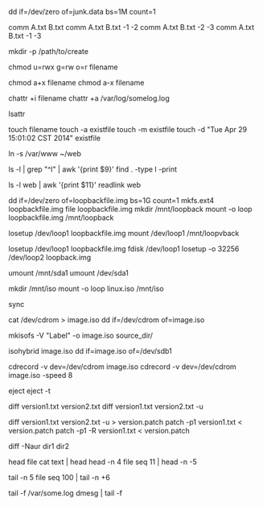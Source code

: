
dd if=/dev/zero of=junk.data bs=1M count=1


comm A.txt B.txt
comm A.txt B.txt -1 -2
comm A.txt B.txt -2 -3
comm A.txt B.txt -1 -3


mkdir -p /path/to/create


chmod u=rwx g=rw o=r filename

chmod a+x filename 
chmod a-x filename


chattr +i filename
chattr +a /var/log/somelog.log

lsattr


touch filename
touch -a existfile
touch -m existfile
touch -d "Tue Apr 29 15:01:02 CST 2014" existfile


ln -s /var/www ~/web

ls -l | grep "^l" | awk '{print $9}'
find . -type l -print

ls -l web | awk '{print $11}'
readlink web


dd if=/dev/zero of=loopbackfile.img bs=1G count=1
mkfs.ext4 loopbackfile.img
file loopbackfile.img
mkdir /mnt/loopback
mount -o loop loopbackfile.img /mnt/loopback

losetup /dev/loop1 loopbackfile.img
mount /dev/loop1 /mnt/loopvback


losetup /dev/loop1 loopbackfile.img
fdisk /dev/loop1
losetup -o 32256 /dev/loop2 loopback.img

umount /mnt/sda1
umount /dev/sda1

mkdir /mnt/iso
mount -o loop linux.iso /mnt/iso

sync


cat /dev/cdrom > image.iso
dd if=/dev/cdrom of=image.iso

mkisofs -V "Label" -o image.iso source_dir/

isohybrid image.iso
dd if=image.iso of=/dev/sdb1

cdrecord -v dev=/dev/cdrom image.iso
cdrecord -v dev=/dev/cdrom image.iso -speed 8

eject
eject -t


diff version1.txt version2.txt
diff version1.txt version2.txt -u

diff version1.txt version2.txt -u > version.patch
patch -p1 version1.txt < version.patch
patch -p1 -R version1.txt < version.patch

diff -Naur dir1 dir2


head file
cat text | head
head -n 4 file
seq 11 | head -n -5

tail -n 5 file
seq 100 | tail -n +6

tail -f /var/some.log
dmesg | tail -f









